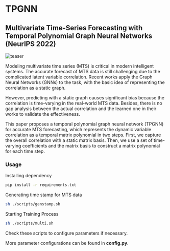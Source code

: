# TPGNN

## Multivariate Time-Series Forecasting with Temporal Polynomial Graph Neural Networks (****NeurIPS 2022****)

![teaser](https://ibb.co/q9rj6LD)

Modeling multivariate time series (MTS) is critical in modern intelligent systems. The accurate forecast of MTS data is still challenging due to the complicated latent variable correlation. Recent works apply the Graph Neural Networks (GNNs) to the task, with the basic idea of representing the correlation as a static graph. 

However, predicting with a static graph causes significant bias because the correlation is time-varying in the real-world MTS data. Besides, there is no gap analysis between the actual correlation and the learned one in their works to validate the effectiveness. 

This paper proposes a temporal polynomial graph neural network (TPGNN) for accurate MTS forecasting, which represents the dynamic variable correlation as a temporal matrix polynomial in two steps. First, we capture the overall correlation with a static matrix basis. Then, we use a set of time-varying coefficients and the matrix basis to construct a matrix polynomial for each time step.

### Usage

Installing dependency

```bash
pip install -r requirements.txt
```

Generating time stamp for MTS data

```bash
sh ./scripts/genstamp.sh
```

Starting Training Process

```bash
sh ./scripts/multi.sh
```

Check these scripts to configure parameters if necessary.

More parameter configurations can be found in **config.py**.
